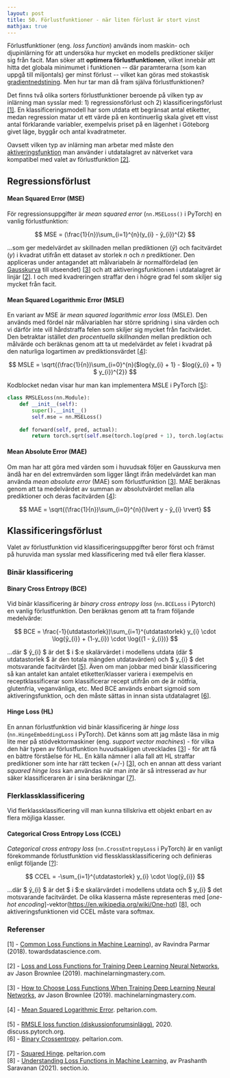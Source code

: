 ```yaml
---
layout: post
title: 50. Förlustfunktioner - när liten förlust är stort vinst
mathjax: true
---
```


Förlustfunktioner (eng. *loss function*) används inom maskin- och djupinlärning för att undersöka hur mycket en modells prediktioner skiljer sig från facit. Man söker att **optimera förlustfunktionen**, vilket innebär att hitta det globala minimumet i funktionen -- där paramterarna (som kan uppgå till miljontals) ger minst förlust -- vilket kan göras med stokastisk [gradientnedstining](https://datatjej.github.io/Stokastisk-gradientnedstigning/). Men hur tar man då fram själva förlustfunktionen?

Det finns två olika sorters förlustfunktioner beroende på vilken typ av inlärning man sysslar med: 1) regressionsförlust och 2) klassificeringsförlust [[1]](https://towardsdatascience.com/common-loss-functions-in-machine-learning-46af0ffc4d23). En klassificeringsmodell har som utdata ett begränsat antal etiketter, medan regression matar ut ett värde på en kontinuerlig skala givet ett visst antal förklarande variabler, exempelvis priset på en lägenhet i Göteborg givet läge, byggår och antal kvadratmeter. 

Oavsett vilken typ av inlärning man arbetar med måste den [aktiveringsfunktion](https://datatjej.github.io/Fram%C3%A5triktade-neurala-n%C3%A4tverk/) man använder i utdatalagret av nätverket vara kompatibel med valet av förlustfunktion [[2]](https://machinelearningmastery.com/loss-and-loss-functions-for-training-deep-learning-neural-networks/). 

## Regressionsförlust

#### Mean Squared Error (MSE)

För regressionsuppgifter är *mean squared error* (`nn.MSELoss()` i PyTorch) en vanlig förlustfunktion:

$$ MSE = (\frac{1}{n})\sum_{i=1}^{n}(y_{i} - ŷ_{i})^{2} $$

...som ger medelvärdet av skillnaden mellan prediktionen (*ŷ*) och facitvärdet (*y*) i kvadrat utifrån ett dataset av storlek *n* och *n* prediktioner. Den appliceras under antagandet att målvariabeln är normalfördelad (en [Gausskurva](https://sv.wikipedia.org/wiki/Normalf%C3%B6rdelning#/media/Fil:Standard_deviation_diagram.svg) till utseendet) [[3](https://machinelearningmastery.com/how-to-choose-loss-functions-when-training-deep-learning-neural-networks/)] och att aktiveringsfunktionen i utdatalagret är linjär [[2](https://machinelearningmastery.com/loss-and-loss-functions-for-training-deep-learning-neural-networks/)]. I och med kvadreringen straffar den i högre grad fel som skiljer sig mycket från facit.

#### Mean Squared Logarithmic Error (MSLE)

En variant av MSE är *mean squared logarithmic error loss* (MSLE). Den används med fördel när målvariablen har större spridning i sina värden och vi därför inte vill hårdstraffa felen som skiljer sig mycket från facitvärdet. Den betraktar istället *den procentuella skillnanden* mellan prediktion och målvärde och beräknas genom att ta ut medelvärdet av felet i kvadrat på den naturliga logartimen av prediktionsvärdet [[4](https://peltarion.com/knowledge-center/documentation/modeling-view/build-an-ai-model/loss-functions/mean-squared-logarithmic-error-(msle))]:

$$ MSLE = \sqrt{(\frac{1}{n})\sum_{i=0}^{n}($log{y_{i} + 1} - $log{ŷ_{i} + 1} $ y_{i})^{2}} $$

Kodblocket nedan visar hur man kan implementera MSLE i PyTorch [[5](https://discuss.pytorch.org/t/rmsle-loss-function/67281)]:

```python
class RMSLELoss(nn.Module):
    def __init__(self):
        super().__init__()
        self.mse = nn.MSELoss()
        
    def forward(self, pred, actual):
        return torch.sqrt(self.mse(torch.log(pred + 1), torch.log(actual + 1)))
```

#### Mean Absolute Error (MAE)

Om man har att göra med värden som i huvudsak följer en Gausskurva men ändå har en del extremvärden som ligger långt ifrån medelvärdet kan man använda *mean absolute error* (MAE) som förlustfunktion [[3](https://machinelearningmastery.com/how-to-choose-loss-functions-when-training-deep-learning-neural-networks/)]. MAE beräknas genom att ta medelvärdet av summan av absolutvärdet mellan alla prediktioner och deras facitvärden [[4](https://peltarion.com/knowledge-center/documentation/modeling-view/build-an-ai-model/loss-functions/mean-absolute-error)]:

$$ MAE = \sqrt{(\frac{1}{n})\sum_{i=0}^{n}(\lvert y - ŷ_{i} \rvert} $$

## Klassificeringsförlust

Valet av förlustfunktion vid klassificeringsuppgifter beror först och främst på huruvida man sysslar med klassificering med två eller flera klasser. 

### Binär klassificering

#### Binary Cross Entropy (BCE)

Vid binär klassificering är *binary cross entropy loss* (`nn.BCELoss` i Pytorch) en vanlig förlustfunktion. Den beräknas genom att ta fram följande medelvärde:

$$ BCE = \frac{-1}{utdatastorlek})\sum_{i=1}^{utdatastorlek} y_{i} \cdot \log{ŷ_{i}} + (1-y_{i}) \cdot  \log{(1 - ŷ_{i})} $$

...där $ ŷ_{i} $ är det $ i $:e skalärvärdet i modellens utdata (där $ utdatastorlek $ är den totala mängden utdatavärden) och $ y_{i} $ det motsvarande facitvärdet [[5](https://peltarion.com/knowledge-center/documentation/modeling-view/build-an-ai-model/loss-functions/binary-crossentropy
)]. Även om man jobbar med binär klassificering så kan antalet kan antalet etiketter/klasser variera i exempelvis en receptklassificerar som klassificerar recept utifrån om de är nötfria, glutenfria, veganvänliga, etc. Med BCE används enbart sigmoid som aktiveringsfunktion, och den måste sättas in innan sista utdatalagret [[6](https://peltarion.com/knowledge-center/documentation/modeling-view/build-an-ai-model/loss-functions/binary-crossentropy
)]. 

#### Hinge Loss (HL)

En annan förlustfunktion vid binär klassificering är *hinge loss* (`nn.HingeEmbeddingLoss` i PyTorch). Det känns som att jag måste läsa in mig lite mer på stödvektormaskiner (eng. *support vector machines*) - för vilka den här typen av förlustfunktion huvudsakligen utvecklades [[3](https://machinelearningmastery.com/how-to-choose-loss-functions-when-training-deep-learning-neural-networks/)] - för att få en bättre förståelse för HL. En källa nämner i alla fall att HL straffar prediktioner som inte har rätt tecken (+/-) [[3](https://machinelearningmastery.com/how-to-choose-loss-functions-when-training-deep-learning-neural-networks/)], och en annan att dess variant *squared hinge loss* kan användas när man *inte* är så intresserad av hur säker klassificeraren är i sina beräkningar [[7](https://peltarion.com/knowledge-center/documentation/modeling-view/build-an-ai-model/loss-functions/squared-hinge)].  


### Flerklassklassificering

Vid flerklassklassificering vill man kunna tillskriva ett objekt enbart en av flera möjliga klasser.

#### Categorical Cross Entropy Loss (CCEL)

*Categorical cross entropy loss* (`nn.CrossEntropyLoss` i PyTorch) är en vanligt förekommande förlustfunktion vid flessklassklassificering och definieras enligt följande [[?](https://peltarion.com/knowledge-center/documentation/modeling-view/build-an-ai-model/loss-functions/categorical-crossentropy)]:

$$ CCEL = -\sum_{i=1}^{utdatastorlek} y_{i} \cdot \log{ŷ_{i}} $$

...där $ ŷ_{i} $ är det $ i $:e skalärvärdet i modellens utdata och $ y_{i} $ det motsvarande facitvärdet. De olika klasserna måste representeras med [*one-hot encoding*]-vektor(https://en.wikipedia.org/wiki/One-hot) [[8](https://www.section.io/engineering-education/understanding-loss-functions-in-machine-learning/#loss-functions-for-classification)], och aktiveringsfunktionen vid CCEL måste vara softmax. 


### Referenser
[1] - [Common Loss Functions in Machine Learning](https://towardsdatascience.com/common-loss-functions-in-machine-learning-46af0ffc4d23)), av Ravindra Parmar (2018). towardsdatascience.com. <br>     
[2] - [Loss and Loss Functions for Training Deep Learning Neural Networks](https://machinelearningmastery.com/loss-and-loss-functions-for-training-deep-learning-neural-networks/), av Jason Brownlee (2019). machinelarningmastery.com. <br>    
[3] - [How to Choose Loss Functions When Training Deep Learning Neural Networks](https://machinelearningmastery.com/how-to-choose-loss-functions-when-training-deep-learning-neural-networks/), av Jason Brownlee (2019). machinelarningmastery.com.  <br>    
[4] - [Mean Squared Logarithmic Error](https://peltarion.com/knowledge-center/documentation/modeling-view/build-an-ai-model/loss-functions/mean-squared-logarithmic-error-(msle)). peltarion.com. <br>    
[5] - [RMSLE loss function (diskussionforumsinlägg)](https://discuss.pytorch.org/t/rmsle-loss-function/67281), 2020. discuss.pytorch.org. <br>
[6] - [Binary Crossentropy](https://peltarion.com/knowledge-center/documentation/modeling-view/build-an-ai-model/loss-functions/binary-crossentropy
). peltarion.com. <br>    
[7] - [Squared Hinge](https://peltarion.com/knowledge-center/documentation/modeling-view/build-an-ai-model/loss-functions/squared-hinge). peltarion.com <br>
[8] - [Understanding Loss Functions in Machine Learning](https://www.section.io/engineering-education/understanding-loss-functions-in-machine-learning/#loss-functions-for-classification), av Prashanth Saravanan (2021). section.io. <br>